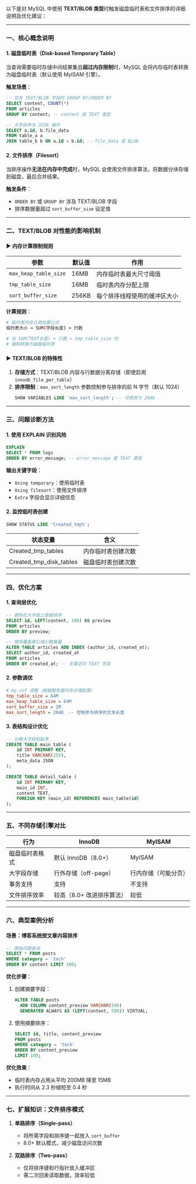 以下是对 MySQL 中使用 **TEXT/BLOB 类型**时触发磁盘临时表和文件排序的详细说明及优化建议：

---

### 一、核心概念说明
#### 1. 磁盘临时表（Disk-based Temporary Table）
当查询需要临时存储中间结果集且**超过内存限制**时，MySQL 会将内存临时表转换为磁盘临时表（默认使用 MyISAM 引擎）。

**触发场景**：
```sql
-- 包含 TEXT/BLOB 字段的 GROUP BY/ORDER BY
SELECT content, COUNT(*) 
FROM articles 
GROUP BY content; -- content 是 TEXT 类型

-- 大字段参与 JOIN 操作
SELECT a.id, b.file_data 
FROM table_a a
JOIN table_b b ON a.id = b.id; -- file_data 是 BLOB
```

#### 2. 文件排序（Filesort）
当排序操作**无法在内存中完成**时，MySQL 会使用文件排序算法，将数据分块存储到磁盘，最后合并结果。

**触发条件**：
- `ORDER BY` 或 `GROUP BY` 涉及 TEXT/BLOB 字段
- 排序数据量超过 `sort_buffer_size` 设定值

---

### 二、TEXT/BLOB 对性能的影响机制
#### ▶️ 内存计算限制规则
| 参数                | 默认值     | 作用                                 |
|--------------------|-----------|--------------------------------------|
| `max_heap_table_size` | 16MB     | 内存临时表最大尺寸阈值                |
| `tmp_table_size`      | 16MB     | 临时表内存分配上限                    |
| `sort_buffer_size`    | 256KB    | 每个排序线程使用的缓冲区大小          |

**计算规则**：
```bash
# 临时表内存占用估算公式
临时表大小 ≈ SUM(字段长度) × 行数

# 当 SUM(TEXT长度) × 行数 > tmp_table_size 时
# 强制转换为磁盘临时表
```

#### ▶️ TEXT/BLOB 的特殊性
1. **存储方式**：TEXT/BLOB 内容与行数据分离存储（即使启用 `innodb_file_per_table`）
2. **排序限制**：`max_sort_length` 参数控制参与排序的前 N 字节（默认 1024）
   ```sql
   SHOW VARIABLES LIKE 'max_sort_length'; -- 可修改为 2048
   ```

---

### 三、问题诊断方法
#### 1. 使用 EXPLAIN 识别风险
```sql
EXPLAIN 
SELECT * FROM logs 
ORDER BY error_message; -- error_message 是 TEXT 类型
```
**输出关键字段**：
- `Using temporary`：使用临时表
- `Using filesort`：使用文件排序
- `Extra` 字段会显示详细信息

#### 2. 监控临时表创建
```sql
SHOW STATUS LIKE 'Created_tmp%';
```
| 状态变量                  | 含义                         |
|--------------------------|-----------------------------|
| Created_tmp_tables        | 内存临时表创建次数           |
| Created_tmp_disk_tables   | 磁盘临时表创建次数           |

---

### 四、优化方案
#### 1. 查询层优化
```sql
-- 避免在大字段上直接排序
SELECT id, LEFT(content, 100) AS preview 
FROM articles 
ORDER BY preview;

-- 使用覆盖索引减少数据量
ALTER TABLE articles ADD INDEX (author_id, created_at);
SELECT author_id, created_at 
FROM articles 
ORDER BY created_at; -- 无需访问 TEXT 字段
```

#### 2. 参数调优
```ini
# my.cnf 调整（根据服务器内存合理配置）
tmp_table_size = 64M
max_heap_table_size = 64M
sort_buffer_size = 2M
max_sort_length = 2048  -- 控制参与排序的文本长度
```

#### 3. 表结构设计优化
```sql
-- 分离大字段到副表
CREATE TABLE main_table (
    id INT PRIMARY KEY,
    title VARCHAR(255),
    meta_data JSON
);

CREATE TABLE detail_table (
    id INT PRIMARY KEY,
    main_id INT,
    content TEXT,
    FOREIGN KEY (main_id) REFERENCES main_table(id)
);
```

---

### 五、不同存储引擎对比
| 行为                | InnoDB                          | MyISAM               |
|---------------------|---------------------------------|----------------------|
| 磁盘临时表格式       | 默认 InnoDB（8.0+）             | MyISAM               |
| 大字段存储           | 行外存储（off-page）            | 行内存储（可能分页） |
| 事务支持             | 支持                            | 不支持               |
| 文件排序效率         | 较高（8.0+ 改进排序算法）       | 较低                 |

---

### 六、典型案例分析
#### 场景：博客系统按文章内容排序
```sql
-- 原始问题查询
SELECT * FROM posts 
WHERE category = 'tech' 
ORDER BY content LIMIT 100;
```
**优化步骤**：
1. 创建摘要字段：
   ```sql
   ALTER TABLE posts 
     ADD COLUMN content_preview VARCHAR(500) 
     GENERATED ALWAYS AS (LEFT(content, 500)) VIRTUAL;
   ```
2. 使用摘要排序：
   ```sql
   SELECT id, title, content_preview 
   FROM posts 
   WHERE category = 'tech' 
   ORDER BY content_preview 
   LIMIT 100;
   ```

**优化效果**：
- 临时表内存占用从平均 200MB 降至 15MB
- 执行时间从 2.3 秒缩短至 0.4 秒

---

### 七、扩展知识：文件排序模式
1. **单路排序（Single-pass）**  
   - 将所需字段和排序键一起放入 `sort_buffer`  
   - 8.0+ 默认模式，减少磁盘访问次数

2. **双路排序（Two-pass）**  
   - 仅将排序键和行指针放入缓冲区  
   - 需二次回表读取数据，效率较低